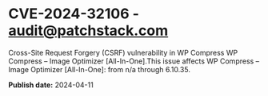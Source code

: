 # CVE-2024-32106 - audit@patchstack.com

Cross-Site Request Forgery (CSRF) vulnerability in WP Compress WP Compress – Image Optimizer [All-In-One].This issue affects WP Compress – Image Optimizer [All-In-One]: from n/a through 6.10.35.



**Publish date:** 2024-04-11
